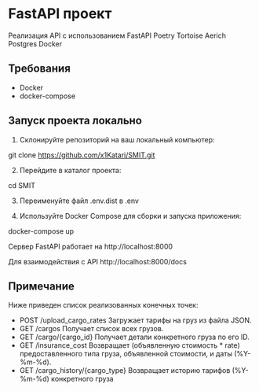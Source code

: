 # FastAPI проект

Реализация API с использованием FastAPI Poetry Tortoise Aerich Postgres Docker

## Требования

- Docker
- docker-compose

## Запуск проекта локально

1. Склонируйте репозиторий на ваш локальный компьютер:

git clone https://github.com/x1Katari/SMIT.git

2. Перейдите в каталог проекта:

cd SMIT

3. Переименуйте файл .env.dist в .env

4. Используйте Docker Compose для сборки и запуска приложения:

docker-compose up

Сервер FastAPI работает на http://localhost:8000

Для взаимодействия с API http://localhost:8000/docs

## Примечание

Ниже приведен список реализованных конечных точек:

- POST /upload_cargo_rates Загружает тарифы на груз из файла JSON.
- GET /cargos Получает список всех грузов.
- GET /cargo/{cargo_id} Получает детали конкретного груза по его ID.
- GET /insurance_cost Возвращает (объявленную стоимость * rate) предоставленного типа груза, объявленной стоимости, и даты (%Y-%m-%d).
- GET /cargo_history/{cargo_type} Возвращает историю тарифов (%Y-%m-%d) конкретного груза
